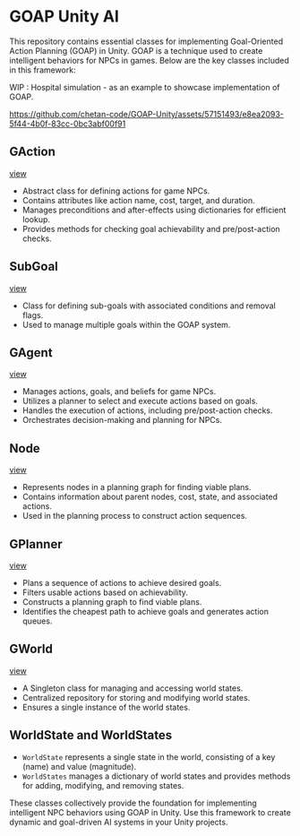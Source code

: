 # GOAP Unity AI

This repository contains essential classes for implementing Goal-Oriented Action Planning (GOAP) in Unity. GOAP is a technique used to create intelligent behaviors for NPCs in games. Below are the key classes included in this framework:

WIP : Hospital simulation - as an example to showcase implementation of GOAP.

https://github.com/chetan-code/GOAP-Unity/assets/57151493/e8ea2093-5f44-4b0f-83cc-0bc3abf00f91


## GAction 
[view](https://github.com/chetan-code/GOAP-Unity/blob/main/Assets/Scripts/Core/GAction.cs)
- Abstract class for defining actions for game NPCs.
- Contains attributes like action name, cost, target, and duration.
- Manages preconditions and after-effects using dictionaries for efficient lookup.
- Provides methods for checking goal achievability and pre/post-action checks.

## SubGoal
[view](https://github.com/chetan-code/GOAP-Unity/blob/main/Assets/Scripts/Core/GAgent.cs)
- Class for defining sub-goals with associated conditions and removal flags.
- Used to manage multiple goals within the GOAP system.

## GAgent
[view](https://github.com/chetan-code/GOAP-Unity/blob/main/Assets/Scripts/Core/GAgent.cs)
- Manages actions, goals, and beliefs for game NPCs.
- Utilizes a planner to select and execute actions based on goals.
- Handles the execution of actions, including pre/post-action checks.
- Orchestrates decision-making and planning for NPCs.

## Node
[view](https://github.com/chetan-code/GOAP-Unity/blob/main/Assets/Scripts/Core/GPlanner.cs)
- Represents nodes in a planning graph for finding viable plans.
- Contains information about parent nodes, cost, state, and associated actions.
- Used in the planning process to construct action sequences.

## GPlanner
[view](https://github.com/chetan-code/GOAP-Unity/blob/main/Assets/Scripts/Core/GPlanner.cs)
- Plans a sequence of actions to achieve desired goals.
- Filters usable actions based on achievability.
- Constructs a planning graph to find viable plans.
- Identifies the cheapest path to achieve goals and generates action queues.

## GWorld
[view](https://github.com/chetan-code/GOAP-Unity/blob/main/Assets/Scripts/Core/GWorld.cs)
- A Singleton class for managing and accessing world states.
- Centralized repository for storing and modifying world states.
- Ensures a single instance of the world states.

## WorldState and WorldStates
- `WorldState` represents a single state in the world, consisting of a key (name) and value (magnitude).
- `WorldStates` manages a dictionary of world states and provides methods for adding, modifying, and removing states.

These classes collectively provide the foundation for implementing intelligent NPC behaviors using GOAP in Unity. Use this framework to create dynamic and goal-driven AI systems in your Unity projects.
